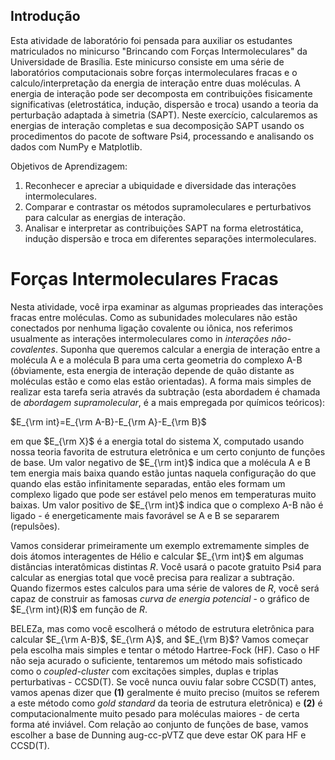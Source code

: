 
## Introdução 
Esta atividade de laboratório foi pensada para auxiliar os estudantes matriculados no minicurso "Brincando com Forças Intermoleculares" da Universidade de Brasília. Este minicurso consiste em uma série de laboratórios computacionais sobre forças intermoleculares fracas e o calculo/interpretação da energia de interação entre duas moléculas.
A energia de interação pode ser decomposta em contribuições fisicamente significativas (eletrostática, indução, dispersão e troca) usando a teoria da perturbação adaptada à simetria (SAPT). Neste exercício, calcularemos as energias de interação completas e sua decomposição SAPT usando os procedimentos do pacote de software Psi4, processando e analisando os dados com NumPy e Matplotlib.

Objetivos de Aprendizagem:
1. Reconhecer e apreciar a ubiquidade e diversidade das interações intermoleculares.
2. Comparar e contrastar os métodos supramoleculares e perturbativos para calcular as energias de interação.
3. Analisar e interpretar as contribuições SAPT na forma eletrostática, indução dispersão e troca em diferentes separações intermoleculares.

# Forças Intermoleculares Fracas 

Nesta atividade, você irpa examinar as algumas proprieades das interações fracas entre moléculas. Como as subunidades moleculares não estão conectados por nenhuma ligação covalente ou iônica, nos referimos usualmente as interações intermoleculares como in *interações não-covalentes*. Suponha que queremos calcular a energia de interação entre a molécula A e a molécula B para uma certa geometria do complexo A-B (óbviamente, esta energia de interação depende de quão distante as moléculas estão e como elas estão orientadas). A forma mais simples de realizar esta tarefa seria através da subtração (esta abordadem é chamada de *abordagem supramolecular*, é a mais empregada por químicos teóricos):


$E_{\rm int}=E_{\rm A-B}-E_{\rm A}-E_{\rm B}$

em que $E_{\rm X}$ é a energia total do sistema X, computado usando nossa teoria favorita de estrutura eletrônica e um certo conjunto de funções de base. Um valor negativo de  $E_{\rm int}$ indica que a molécula A e B tem energia mais baixa quando estão juntas naquela configuração do que quando elas estão infinitamente separadas, então eles formam um complexo ligado que pode ser estável pelo menos em temperaturas muito baixas. Um valor positivo de $E_{\rm int}$ indica que o complexo A-B não é ligado - é energeticamente mais favorável se A e B se separarem (repulsões). 

Vamos considerar primeiramente um exemplo extremamente simples de dois átomos interagentes de Hélio e calcular $E_{\rm int}$ em algumas distâncias interatômicas distintas $R$. Você usará o pacote gratuito Psi4 para calcular as energias total que você precisa para realizar a subtração. Quando fizermos estes calculos para uma série de valores de $R$, você será capaz de construir as famosas *curva de energia potencial* - o gráfico de $E_{\rm int}(R)$ em função de $R$.

BELEZa, mas como você escolherá o método de estrutura eletrônica para calcular $E_{\rm A-B}$, $E_{\rm A}$, and $E_{\rm B}$? Vamos começar pela escolha mais simples e tentar o método Hartree-Fock (HF). Caso o HF não seja acurado o suficiente, tentaremos um método mais sofisticado como o *coupled-cluster* com excitações simples, duplas e triplas perturbativas - CCSD(T). Se você nunca ouviu falar sobre CCSD(T) antes, vamos apenas dizer que **(1)** geralmente é muito preciso (muitos se referem a este método como *gold standard* da teoria de estrutura eletrônica) e **(2)** é computacionalmente muito pesado para moléculas maiores - de certa forma até inviável. Com relação ao conjunto de funções de base, vamos escolher a base de Dunning aug-cc-pVTZ que deve estar OK para HF e CCSD(T).
